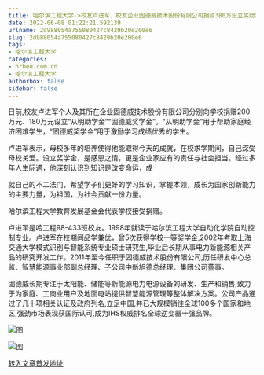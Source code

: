 ```yaml
---
title: 哈尔滨工程大学->校友卢进军、校友企业固德威技术股份有限公司捐资380万设立奖助学金 | hrbeu.com.cn
date: 2022-06-08 01:22:21.592139
urlname: 2d988054a755080427c8429b20e200e6
slug: 2d988054a755080427c8429b20e200e6
tags: 
- 哈尔滨工程大学
categories:
- hrbeu.com.cn
- 哈尔滨工程大学
authorbox: false
sidebar: false
---
```

日前,校友卢进军个人及其所在企业固德威技术股份有限公司分别向学校捐赠200万元、180万元设立“从明助学金”“固德威奖学金”。“从明助学金”用于帮助家庭经济困难学生，“固德威奖学金”用于激励学习成绩优秀的学生。

卢进军表示，母校多年的培养使得他能取得今天的成就，在校求学期间，自己深受母校关爱。设立奖学金，是感恩之情，更是企业家应有的责任与社会担当。经过多年人生际遇，他深刻认识到知识是改变命运，成
<!--more-->
就自己的不二法门，希望学子们更好的学习知识，掌握本领，成长为国家创新能力的主要力量，为祖国，为社会贡献一份力量。

哈尔滨工程大学教育发展基金会代表学校接受捐赠。

卢进军是哈工程98-433班校友。1998年就读于哈尔滨工程大学自动化学院自动控制专业。卢进军在校期间品学兼优，曾5次获得学校一等奖学金,2002年考取上海交通大学模式识别与智能系统专业硕士研究生,毕业后长期从事电力新能源相关产品的研究开发工作。2011年至今任职于固德威技术股份有限公司,历任研发中心总监、智慧能源事业部副总经理、子公司中新旭德总经理、集团公司董事。

固德威长期专注于太阳能、储能等新能源电力电源设备的研发、生产和销售,致力于为家庭、工商业用户及地面电站提供智慧能源管理等整体解决方案。公司产品通过了几十项相关认证及政府列名,立足中国,并已大规模销往全球100多个国家和地区,强劲市场表现获国际认可,成为IHS权威排名全球逆变器十强品牌。

![图](http://gongxue.cn/__local/0/5A/3E/5E3B079F65A9D927D30E983951E_DD12B16E_DA1F.png)

![图](http://gongxue.cn/__local/1/1D/CA/E387502EBB07827DCBC00F34C4C_51CF164F_1BB38.jpg)

[转入文章首发地址](http://gongxue.cn/info/1141/71736.htm)